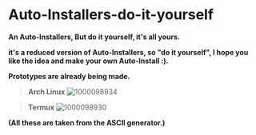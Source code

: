 # Auto-Installers-do-it-yourself
**An Auto-Installers, But do it yourself, it's all yours.**

**it's a reduced version of Auto-Installers, so "do it yourself", I hope you like the idea and make your own Auto-Install :).**

**Prototypes are already being made.**
>**Arch Linux**
>![1000098934](https://github.com/user-attachments/assets/91f1733c-e090-424d-9284-484698360c4d)

>**Termux**
>![1000098930](https://github.com/user-attachments/assets/f8523736-5d94-45e9-90c6-7e3f5ae9414d)

**(All these are taken from the ASCII generator.)**
